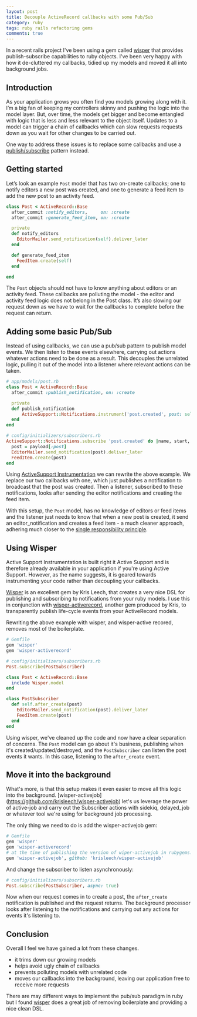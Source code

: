 ```yaml
---
layout: post
title: Decouple ActiveRecord callbacks with some Pub/Sub
category: ruby
tags: ruby rails refactoring gems
comments: true
---
```


In a recent rails project I've been using a gem called [wisper](https://github.com/krisleech/wisper) that provides publish-subscribe capabilities to ruby objects. I've been very happy with how it de-cluttered my callbacks, tidied up my models and moved it all into background jobs.

## Introduction

As your application grows you often find you models growing along with it. I’m a big fan of keeping my controllers skinny and pushing the logic into the model layer. But, over time, the models get bigger and become entangled with logic that is less and less relevant to the object itself. Updates to a model can trigger a chain of callbacks which can slow requests requests down as you wait for other changes to be carried out.

One way to address these issues is to replace some callbacks and use a [publish/subscribe](https://en.wikipedia.org/wiki/Publish%E2%80%93subscribe_pattern) pattern instead.

## Getting started

Let’s look an example `Post` model that has two on-create callbacks; one to notify editors a new post was created, and one to generate a feed item to add the new post to an activity feed.

```ruby
class Post < ActiveRecord::Base
  after_commit :notify_editors,     on: :create
  after_commit :generate_feed_item, on: :create

  private
  def notify_editors
    EditorMailer.send_notification(self).deliver_later
  end

  def generate_feed_item
    FeedItem.create(self)
  end

end
```

The `Post` objects should not have to know anything about editors or an activity feed. These callbacks are polluting the model - the editor and activity feed logic does not belong in the Post class. It’s also slowing our request down as we have to wait for the callbacks to complete before the request can return.

## Adding some basic Pub/Sub

Instead of using callbacks, we can use a pub/sub pattern to publish model events. We then listen to these events elsewhere, carrying out actions whatever actions need to be done as a result. This decouples the unrelated logic, pulling it out of the model into a listener where relevant actions can be taken.


```ruby
# app/models/post.rb
class Post < ActiveRecord::Base
  after_commit :publish_notification, on: :create

  private
  def publish_notification
      ActiveSupport::Notifications.instrument('post.created', post: self)
  end
end
```

```ruby
# config/initializers/subscribers.rb
ActiveSupport::Notifications.subscribe 'post.created' do |name, start, finish, id, payload|
  post = payload[:post]
  EditorMailer.send_notification(post).deliver_later
  FeedItem.create(post)
end
```

Using [ActiveSupport Instrumentation](http://edgeguides.rubyonrails.org/active_support_instrumentation.html) we can rewrite the above example. We replace our two callbacks with one, which just publishes a notification to broadcast that the post was created. Then a listener, subscribed to these notifications, looks after sending the editor notifications and creating the feed item.

With this setup, the `Post` model, has no knowledge of editors or feed items and the listener just needs to know that when a new post is created, it send an editor_notification and creates a feed item - a much cleaner approach, adhering much closer to the [single responsibility principle](https://en.wikipedia.org/wiki/Single_responsibility_principle).

## Using Wisper

Active Support Instrumentation is built right it Active Support and is therefore already available in your application if you're using Active Support. However, as the name suggests, it is geared towards instrumenting your code rather than decoupling your callbacks.

[Wisper](https://github.com/krisleech/wisper) is an excellent gem by Kris Leech, that creates a very nice DSL for publishing and subscribing to notifications from your ruby models. I use this in conjunction with [wisper-activerecord](https://github.com/krisleech/wisper-activerecord), another gem produced by Kris, to transparently publish life-cycle events from your ActiveRecord models.

Rewriting the above example with wisper, and wisper-active recored, removes most of the boilerplate.

```ruby
# Gemfile
gem 'wisper'
gem 'wisper-activerecord'
```

```ruby
# config/initializers/subscribers.rb
Post.subscribe(PostSubscriber)
```

```ruby
class Post < ActiveRecord::Base
  include Wisper.model
end
```

```ruby
class PostSubscriber
  def self.after_create(post)
    EditorMailer.send_notification(post).deliver_later
    FeedItem.create(post)
  end
end
```

Using wisper, we've cleaned up the code and now have a clear separation of concerns. The `Post` model can go about it's business, publishing when it's created/updated/destroyed, and the `PostSubscriber` can listen the post events it wants. In this case, listening to the `after_create` event. 

## Move it into the background

What's more, is that this setup makes it even easier to move all this logic into the background. [wisper-activejob] (https://github.com/krisleech/wisper-activejob) let's us leverage the power of active-job and carry out the Subscriber actions with sidekiq, delayed_job or whatever tool we're using for background job processing.

The only thing we need to do is add the wisper-activejob gem:

```ruby
# Gemfile
gem 'wisper'
gem 'wisper-activerecord'
# at the time of publishing the version of wiper-activejob in rubygems.org as quite old
gem 'wisper-activejob', github: 'krisleech/wisper-activejob'
```

And change the subscriber to listen asynchronously:

```ruby
# config/initializers/subscribers.rb
Post.subscribe(PostSubscriber, async: true)
```
Now when our request comes in to create a post, the `after_create` notification is published and the request returns. The background processor looks after listening to the notifications and carrying out any actions for events it's listening to.

## Conclusion

Overall I feel we have gained a lot from these changes.

* it trims down our growing models
* helps avoid ugly chain of callbacks
* prevents polluting models with unrelated code
* moves our callbacks into the background, leaving our application free to receive more requests

There are may different ways to implement the pub/sub paradigm in ruby but I found [wisper](https://github.com/krisleech/wisper) does a great job of removing boilerplate and providing a nice clean DSL.

